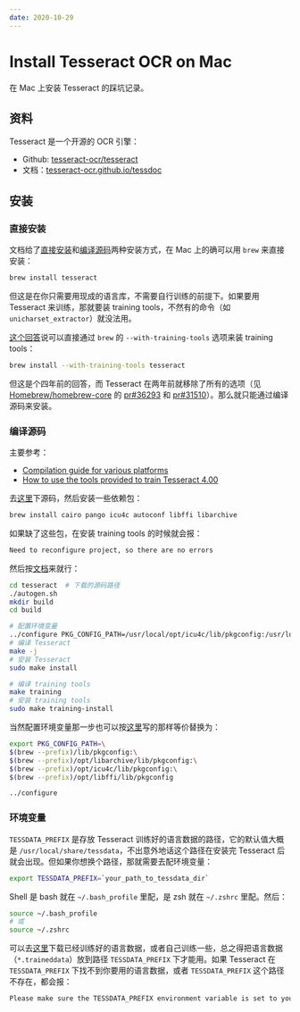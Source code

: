 ```yaml
---
date: 2020-10-29
---
```


# Install Tesseract OCR on Mac

在 Mac 上安装 Tesseract 的踩坑记录。

<!-- more -->

## 资料

Tesseract 是一个开源的 OCR 引擎：

- Github: [tesseract-ocr/tesseract](https://github.com/tesseract-ocr/tesseract)
- 文档：[tesseract-ocr.github.io/tessdoc](https://tesseract-ocr.github.io/tessdoc/)


## 安装

### 直接安装

文档给了[直接安装](https://tesseract-ocr.github.io/tessdoc/Home.html)和[编译源码](https://tesseract-ocr.github.io/tessdoc/Compiling.html)两种安装方式，在 Mac 上的确可以用 `brew` 来直接安装：

```bash
brew install tesseract
```

但这是在你只需要用现成的语言库，不需要自行训练的前提下。如果要用 Tesseract 来训练，那就要装 training tools，不然有的命令（如 `unicharset_extractor`）就没法用。

[这个回答](https://stackoverflow.com/questions/36304824/unicharset-extractor-command-not-found)说可以直接通过 `brew` 的 `--with-training-tools` 选项来装 training tools：

```bash
brew install --with-training-tools tesseract
```

但这是个四年前的回答，而 Tesseract 在两年前就移除了所有的选项（见 [Homebrew/homebrew-core](https://github.com/Homebrew/homebrew-core) 的 [pr#36293](https://github.com/Homebrew/homebrew-core/pull/36293) 和 [pr#31510](https://github.com/Homebrew/homebrew-core/pull/31510)）。那么就只能通过编译源码来安装。


### 编译源码

主要参考：

- [Compilation guide for various platforms](https://tesseract-ocr.github.io/tessdoc/Compiling.html#macos-with-homebrew)
- [How to use the tools provided to train Tesseract 4.00](https://tesseract-ocr.github.io/tessdoc/TrainingTesseract-4.00#on-macos-mojave-with-homebrew)

去[这里](https://github.com/tesseract-ocr/tesseract/releases/tag/4.1.1)下源码，然后安装一些依赖包：

```bash
brew install cairo pango icu4c autoconf libffi libarchive
```

如果缺了这些包，在安装 training tools 的时候就会报：

```bash
Need to reconfigure project, so there are no errors
```

然后按[文档](https://tesseract-ocr.github.io/tessdoc/Compiling.html#compile)来就行：

```bash
cd tesseract  # 下载的源码路径
./autogen.sh
mkdir build
cd build

# 配置环境变量
../configure PKG_CONFIG_PATH=/usr/local/opt/icu4c/lib/pkgconfig:/usr/local/opt/libarchive/lib/pkgconfig:/usr/local/opt/libffi/lib/pkgconfig
# 编译 Tesseract
make -j
# 安装 Tesseract
sudo make install

# 编译 training tools
make training
# 安装 training tools
sudo make training-install
```

当然配置环境变量那一步也可以按[这里](https://tesseract-ocr.github.io/tessdoc/TrainingTesseract-4.00#on-macos-mojave-with-homebrew)写的那样等价替换为：

```bash
export PKG_CONFIG_PATH=\
$(brew --prefix)/lib/pkgconfig:\
$(brew --prefix)/opt/libarchive/lib/pkgconfig:\
$(brew --prefix)/opt/icu4c/lib/pkgconfig:\
$(brew --prefix)/opt/libffi/lib/pkgconfig

../configure
```

### 环境变量

`TESSDATA_PREFIX` 是存放 Tesseract 训练好的语言数据的路径，它的默认值大概是 `/usr/local/share/tessdata`，不出意外地话这个路径在安装完 Tesseract 后就会出现。但如果你想换个路径，那就需要去配环境变量：

```bash
export TESSDATA_PREFIX=`your_path_to_tessdata_dir`
```

Shell 是 bash 就在 `~/.bash_profile` 里配，是 zsh 就在 `~/.zshrc` 里配。然后：

```bash
source ~/.bash_profile
# 或 
source ~/.zshrc
```

可以去[这里](https://github.com/tesseract-ocr/tessdata)下载已经训练好的语言数据，或者自己训练一些，总之得把语言数据（`*.traineddata`）放到路径 `TESSDATA_PREFIX` 下才能用。如果 Tesseract 在 `TESSDATA_PREFIX` 下找不到你要用的语言数据，或者 `TESSDATA_PREFIX` 这个路径不存在，都会报：

```bash
Please make sure the TESSDATA_PREFIX environment variable is set to your "tessdata" directory.
```
